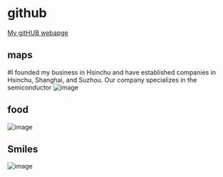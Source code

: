 # github

[My gitHUB webapge](https://github.com/Jiang-Wen-Hwang)

## maps
#I founded my business in Hsinchu and have established companies in Hsinchu, Shanghai, and Suzhou. Our company specializes in the semiconductor
![image](https://github.com/user-attachments/assets/a5103449-bb8c-4c0d-8d39-709654ff3ed7)



## food

![image](https://github.com/user-attachments/assets/bb043f93-e3cb-446f-9964-d2d9926c1b05)


## Smiles

![image](https://github.com/user-attachments/assets/9e9df7a8-414f-4ec0-9f0d-9ea5626b5c4a)


